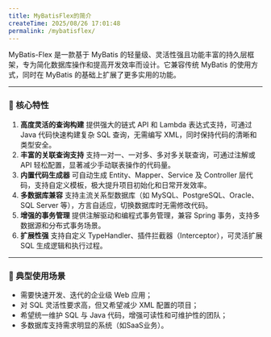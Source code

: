```yaml
---
title: MyBatisFlex的简介
createTime: 2025/08/26 17:01:48
permalink: /mybatisflex/
---
```

MyBatis-Flex 是一款基于 MyBatis 的轻量级、灵活性强且功能丰富的持久层框架，专为简化数据库操作和提高开发效率而设计。它兼容传统 MyBatis 的使用方式，同时在 MyBatis 的基础上扩展了更多实用的功能。

------

### 🚀 核心特性

1. **高度灵活的查询构建**
   提供强大的链式 API 和 Lambda 表达式支持，可通过 Java 代码快速构建复杂 SQL 查询，无需编写 XML，同时保持代码的清晰和类型安全。
2. **丰富的关联查询支持**
   支持一对一、一对多、多对多关联查询，可通过注解或 API 轻松配置，显著减少手动联表操作的代码量。
3. **内置代码生成器**
   可自动生成 Entity、Mapper、Service 及 Controller 层代码，支持自定义模板，极大提升项目初始化和日常开发效率。
4. **多数据库兼容**
   支持主流关系型数据库（如 MySQL、PostgreSQL、Oracle、SQL Server 等），方言自适应，切换数据库时无需修改代码。
5. **增强的事务管理**
   提供注解驱动和编程式事务管理，兼容 Spring 事务，支持多数据源和分布式事务场景。
6. **扩展性强**
   支持自定义 TypeHandler、插件拦截器（Interceptor），可灵活扩展 SQL 生成逻辑和执行过程。

------

### 🧩 典型使用场景

- 需要快速开发、迭代的企业级 Web 应用；
- 对 SQL 灵活性要求高，但又希望减少 XML 配置的项目；
- 希望统一维护 SQL 与 Java 代码，增强可读性和可维护性的团队；
- 多数据库支持需求明显的系统（如SaaS业务）。